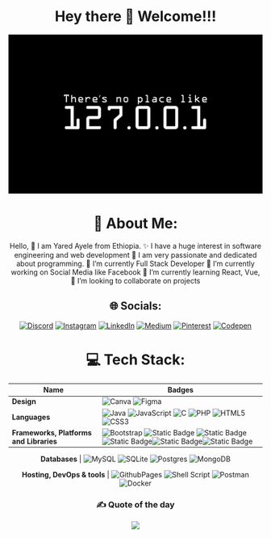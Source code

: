 <div align="center"><h1>Hey there 👋 Welcome!!!</h1></ div>
<div align="center">
<img src="https://github.com/Yared11000010/yared11000010/blob/main/61962d19786f2d18fda0339d8309855f.jpg" height=auto>
</ div>
<br>

# 💫 About Me:
Hello, 👋 I am Yared Ayele from Ethiopia. ✨ I have a huge interest in software engineering and web development 🌱 I am very passionate and dedicated about programming.
🔭 I’m currently Full Stack Developer
🔭 I’m currently working on Social Media like Facebook
🌱 I’m currently learning React, Vue, 
👯 I’m looking to collaborate on projects<br>

## 🌐 Socials:
[![Discord](https://img.shields.io/badge/Discord-%237289DA.svg?logo=discord&logoColor=white)](https://discord.gg) [![Instagram](https://img.shields.io/badge/Instagram-%23E4405F.svg?logo=Instagram&logoColor=white)](https://instagram.com/) [![LinkedIn](https://img.shields.io/badge/LinkedIn-%230077B5.svg?logo=linkedin&logoColor=white)](https://linkedin.com/in/yared-ayele-debela) [![Medium](https://img.shields.io/badge/Medium-12100E?logo=medium&logoColor=white)](https://medium.com/) [![Pinterest](https://img.shields.io/badge/Pinterest-%23E60023.svg?logo=Pinterest&logoColor=white)](https://pinterest.com) [![Codepen](https://img.shields.io/badge/Codepen-000000?style=for-the-badge&logo=codepen&logoColor=white)](https://codepen.io/) 

# 💻 Tech Stack:
Name | Badges
---- | ----
**Design**  |  ![Canva](https://img.shields.io/badge/Canva-%2300C4CC.svg?style=for-the-badge&logo=Canva&logoColor=white) ![Figma](https://img.shields.io/badge/figma-%23F24E1E.svg?style=for-the-badge&logo=figma&logoColor=white)
**Languages**  |   ![Java](https://img.shields.io/badge/java-%23ED8B00.svg?style=for-the-badge&logo=openjdk&logoColor=white) ![JavaScript](https://img.shields.io/badge/javascript-%23323330.svg?style=for-the-badge&logo=javascript&logoColor=%23F7DF1E) ![C](https://img.shields.io/badge/c-%2300599C.svg?style=for-the-badge&logo=c&logoColor=white) ![PHP](https://img.shields.io/badge/php-%23777BB4.svg?style=for-the-badge&logo=php&logoColor=white) ![HTML5](https://img.shields.io/badge/html5-%23E34F26.svg?style=for-the-badge&logo=html5&logoColor=white) ![CSS3](https://img.shields.io/badge/css3-%231572B6.svg?style=for-the-badge&logo=css3&logoColor=white)
**Frameworks, Platforms and Libraries** | ![Bootstrap](https://img.shields.io/badge/bootstrap-%238511FA.svg?style=for-the-badge&logo=bootstrap&logoColor=white)  ![Static Badge](https://img.shields.io/badge/React-61DBFB?style=for-the-badge&logo=react&logoColor=cyan&labelColor=black) ![Static Badge](https://img.shields.io/badge/Laravel-white?style=for-the-badge&logo=laravel)![Static Badge](https://img.shields.io/badge/Nodejs-white?style=for-the-badge&logo=node&color=green)![Static Badge](https://img.shields.io/badge/tailwindcss-cyan?style=for-the-badge&logo=tailwindcss&color=white)![Static Badge](https://img.shields.io/badge/livewire-red?style=for-the-badge&logo=livewire&logoColor=pink&color=white)


**Databases**  | ![MySQL](https://img.shields.io/badge/mysql-%2300000f.svg?style=for-the-badge&logo=mysql&logoColor=white) ![SQLite](https://img.shields.io/badge/sqlite-%2307405e.svg?style=for-the-badge&logo=sqlite&logoColor=white) ![Postgres](https://img.shields.io/badge/postgres-%23316192.svg?style=for-the-badge&logo=postgresql&logoColor=white) ![MongoDB](https://img.shields.io/badge/MongoDB-%234ea94b.svg?style=for-the-badge&logo=mongodb&logoColor=white) 

**Hosting, DevOps & tools**   |  ![GithubPages](https://img.shields.io/badge/github%20pages-121013?style=for-the-badge&logo=github&logoColor=white)  ![Shell Script](https://img.shields.io/badge/shell_script-%23121011.svg?style=for-the-badge&logo=gnu-bash&logoColor=white) ![Postman](https://img.shields.io/badge/Postman-FF6C37?style=for-the-badge&logo=postman&logoColor=white) ![Docker](https://img.shields.io/badge/docker-%230db7ed.svg?style=for-the-badge&logo=docker&logoColor=white) 



### ✍️ Quote of the day
![](https://quotes-github-readme.vercel.app/api?type=horizontal&theme=tokyonight)

<!-- Proudly created with GPRM ( https://gprm.itsvg.in ) -->
